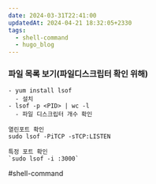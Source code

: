 ```yaml
---
date: 2024-03-31T22:41:00
updatedAt: 2024-04-21 18:32:05+2330
tags:
  - shell-command
  - hugo_blog
---
```

### 파일 목록 보기(파일디스크립터 확인 위해)

```
- yum install lsof
  - 설치
- lsof -p <PID> | wc -l
  - 파일 디스크립터 개수 확인

열린포트 확인
sudo lsof -PiTCP -sTCP:LISTEN

특정 포트 확인
`sudo lsof -i :3000`
```

#shell-command 